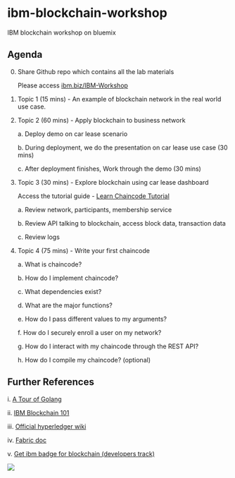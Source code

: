 # ibm-blockchain-workshop
IBM blockchain workshop on bluemix


## Agenda0.	Share Github repo which contains all the lab materials

	Please access [ibm.biz/IBM-Workshop](https://ibm.biz/IBM-Workshop)1. Topic 1 (15 mins) - An example of blockchain network in the real world use case.2.	Topic 2 (60 mins) - Apply blockchain to business network
	a.	Deploy demo on car lease scenario
		b.	During deployment, we do the presentation on car lease use case (30 mins)
		c.	After deployment finishes, Work through the demo (30 mins)
	3.	Topic 3 (30 mins) - Explore blockchain using car lease dashboard

	Access the tutorial guide - [Learn Chaincode Tutorial](https://console.ng.bluemix.net/docs/services/blockchain/ibmblockchain_tutorials.html)
		a.	Review network, participants, membership service
				b.	Review API talking to blockchain, access block data, transaction data
				c. 	Review logs
	4.	Topic 4 (75 mins) - Write your first chaincode
	a.	What is chaincode?
		b.	How do I implement chaincode?
		c.	What dependencies exist?
		d.	What are the major functions?
		e.	How do I pass different values to my arguments?
		f.	How do I securely enroll a user on my network?
			g.	How do I interact with my chaincode through the REST API?
	
	h.	How do I compile my chaincode? (optional)


## Further References 


i.	[A Tour of Golang](https://tour.golang.org/)

ii. [IBM Blockchain 101](https://www.ibm.com/developerworks/cloud/library/cl-ibm-blockchain-101-quick-start-guide-for-developers-bluemix-trs/index.html#step2)

iii. [Official hyperledger wiki](https://wiki.hyperledger.org/start)

iv. [Fabric doc](http://hyperledger-fabric.readthedocs.io/en/latest/)

v. [Get ibm badge for blockchain (developers track)](https://developer.ibm.com/courses/all-courses/blockchain-for-developers/)

![](https://www.ibm.com/developerworks/community/wikis/form/anonymous/api/wiki/fd84f9b1-563b-42d3-9fe5-4da740071ca5/page/ddd91433-cfa6-44ea-85fd-c8e6846b9f7f/attachment/5e7faff8-d161-4998-9ce3-bb936236a1fc/media/devWorks%20Blockchain%202016%20Explorer%20ver.%20A.png)
